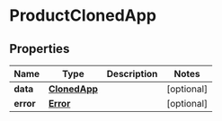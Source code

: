 

# ProductClonedApp


## Properties

| Name | Type | Description | Notes |
|------------ | ------------- | ------------- | -------------|
|**data** | [**ClonedApp**](ClonedApp.md) |  |  [optional] |
|**error** | [**Error**](Error.md) |  |  [optional] |



